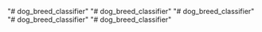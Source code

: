 "# dog_breed_classifier" 
"# dog_breed_classifier" 
"# dog_breed_classifier" 
"# dog_breed_classifier" 
"# dog_breed_classifier" 
